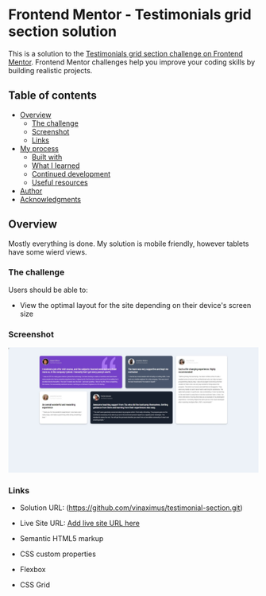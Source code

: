 # Frontend Mentor - Testimonials grid section solution

This is a solution to the [Testimonials grid section challenge on Frontend Mentor](https://www.frontendmentor.io/challenges/testimonials-grid-section-Nnw6J7Un7). Frontend Mentor challenges help you improve your coding skills by building realistic projects. 

## Table of contents

- [Overview](#overview)
  - [The challenge](#the-challenge)
  - [Screenshot](#screenshot)
  - [Links](#links)
- [My process](#my-process)
  - [Built with](#built-with)
  - [What I learned](#what-i-learned)
  - [Continued development](#continued-development)
  - [Useful resources](#useful-resources)
- [Author](#author)
- [Acknowledgments](#acknowledgments)



## Overview
Mostly everything is done. My solution is mobile friendly, however tablets have some wierd views.

### The challenge

Users should be able to:

- View the optimal layout for the site depending on their device's screen size

### Screenshot

![Desktop](screendesktop.jpeg)



### Links

- Solution URL: (https://github.com/vinaximus/testimonial-section.git)
- Live Site URL: [Add live site URL here](https://your-live-site-url.com)



- Semantic HTML5 markup
- CSS custom properties
- Flexbox
- CSS Grid


